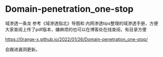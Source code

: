 # Domain-penetration_one-stop
域渗透一条龙
参考《域渗透指北》导图和 内网渗透tips整理的域渗透手册，方便大家查阅上传了pdf版本，嫌麻烦的也可以在博客处在线查阅，有目录方便

https://0range-x.github.io/2022/01/26/Domain-penetration_one-stop/

会跟进漏洞更新。
